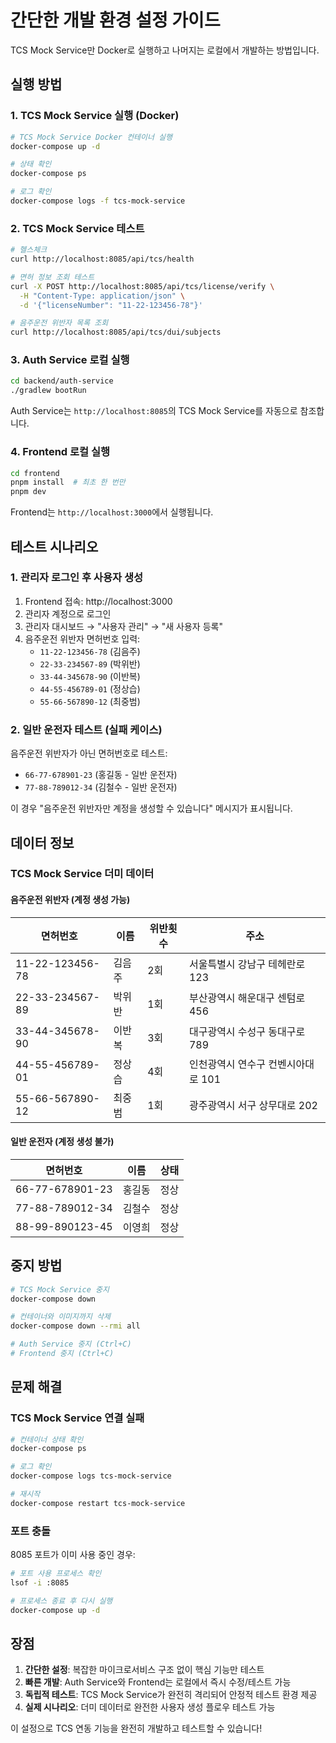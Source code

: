 # 간단한 개발 환경 설정 가이드

TCS Mock Service만 Docker로 실행하고 나머지는 로컬에서 개발하는 방법입니다.

## 실행 방법

### 1. TCS Mock Service 실행 (Docker)

```bash
# TCS Mock Service Docker 컨테이너 실행
docker-compose up -d

# 상태 확인
docker-compose ps

# 로그 확인
docker-compose logs -f tcs-mock-service
```

### 2. TCS Mock Service 테스트

```bash
# 헬스체크
curl http://localhost:8085/api/tcs/health

# 면허 정보 조회 테스트
curl -X POST http://localhost:8085/api/tcs/license/verify \
  -H "Content-Type: application/json" \
  -d '{"licenseNumber": "11-22-123456-78"}'

# 음주운전 위반자 목록 조회
curl http://localhost:8085/api/tcs/dui/subjects
```

### 3. Auth Service 로컬 실행

```bash
cd backend/auth-service
./gradlew bootRun
```

Auth Service는 `http://localhost:8085`의 TCS Mock Service를 자동으로 참조합니다.

### 4. Frontend 로컬 실행

```bash
cd frontend
pnpm install  # 최초 한 번만
pnpm dev
```

Frontend는 `http://localhost:3000`에서 실행됩니다.

## 테스트 시나리오

### 1. 관리자 로그인 후 사용자 생성

1. Frontend 접속: http://localhost:3000
2. 관리자 계정으로 로그인
3. 관리자 대시보드 → "사용자 관리" → "새 사용자 등록"
4. 음주운전 위반자 면허번호 입력:
   - `11-22-123456-78` (김음주)
   - `22-33-234567-89` (박위반)
   - `33-44-345678-90` (이반복)
   - `44-55-456789-01` (정상습)
   - `55-66-567890-12` (최중범)

### 2. 일반 운전자 테스트 (실패 케이스)

음주운전 위반자가 아닌 면허번호로 테스트:
- `66-77-678901-23` (홍길동 - 일반 운전자)
- `77-88-789012-34` (김철수 - 일반 운전자)

이 경우 "음주운전 위반자만 계정을 생성할 수 있습니다" 메시지가 표시됩니다.

## 데이터 정보

### TCS Mock Service 더미 데이터

#### 음주운전 위반자 (계정 생성 가능)
| 면허번호 | 이름 | 위반횟수 | 주소 |
|---------|------|----------|------|
| 11-22-123456-78 | 김음주 | 2회 | 서울특별시 강남구 테헤란로 123 |
| 22-33-234567-89 | 박위반 | 1회 | 부산광역시 해운대구 센텀로 456 |
| 33-44-345678-90 | 이반복 | 3회 | 대구광역시 수성구 동대구로 789 |
| 44-55-456789-01 | 정상습 | 4회 | 인천광역시 연수구 컨벤시아대로 101 |
| 55-66-567890-12 | 최중범 | 1회 | 광주광역시 서구 상무대로 202 |

#### 일반 운전자 (계정 생성 불가)
| 면허번호 | 이름 | 상태 |
|---------|------|------|
| 66-77-678901-23 | 홍길동 | 정상 |
| 77-88-789012-34 | 김철수 | 정상 |
| 88-99-890123-45 | 이영희 | 정상 |

## 중지 방법

```bash
# TCS Mock Service 중지
docker-compose down

# 컨테이너와 이미지까지 삭제
docker-compose down --rmi all

# Auth Service 중지 (Ctrl+C)
# Frontend 중지 (Ctrl+C)
```

## 문제 해결

### TCS Mock Service 연결 실패
```bash
# 컨테이너 상태 확인
docker-compose ps

# 로그 확인
docker-compose logs tcs-mock-service

# 재시작
docker-compose restart tcs-mock-service
```

### 포트 충돌
8085 포트가 이미 사용 중인 경우:
```bash
# 포트 사용 프로세스 확인
lsof -i :8085

# 프로세스 종료 후 다시 실행
docker-compose up -d
```

## 장점

1. **간단한 설정**: 복잡한 마이크로서비스 구조 없이 핵심 기능만 테스트
2. **빠른 개발**: Auth Service와 Frontend는 로컬에서 즉시 수정/테스트 가능
3. **독립적 테스트**: TCS Mock Service가 완전히 격리되어 안정적 테스트 환경 제공
4. **실제 시나리오**: 더미 데이터로 완전한 사용자 생성 플로우 테스트 가능

이 설정으로 TCS 연동 기능을 완전히 개발하고 테스트할 수 있습니다!